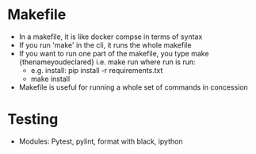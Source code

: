 # Makefile

- In a makefile, it is like docker compse in terms of syntax
- If you run 'make' in the cli, it runs the whole makefile
- If you want to run one part of the makefile, you type make {thenameyoudeclared} i.e. make run where run is run:
    - e.g. install:
	            pip install -r requirements.txt
    - make install
- Makefile is useful for running a whole set of commands in concession

# Testing

- Modules: Pytest, pylint, format with black, ipython